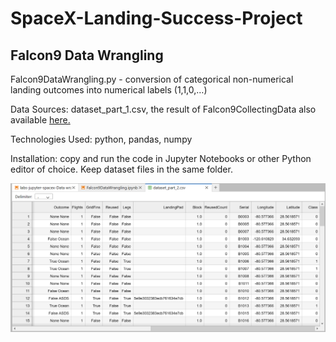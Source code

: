 # SpaceX-Landing-Success-Project

## Falcon9 Data Wrangling

Falcon9DataWrangling.py - conversion of categorical non-numerical landing outcomes into numerical labels (1,1,0,…)

Data Sources: 
dataset_part_1.csv, the result of Falcon9CollectingData also available [here.](https://cf-courses-data.s3.us.cloud-object-storage.appdomain.cloud/IBM-DS0321EN-SkillsNetwork/datasets/dataset_part_1.csv)

Technologies Used: python, pandas, numpy

Installation: copy and run the code in Jupyter Notebooks or other Python editor of choice. Keep dataset files in the same folder.

![Data Wrangling](https://github.com/natvnu/SpaceX-Landing-Success-Project/blob/main/DataWrangling.png?raw=true)


